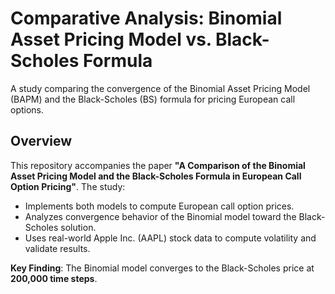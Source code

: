 # Comparative Analysis: Binomial Asset Pricing Model vs. Black-Scholes Formula  

A study comparing the convergence of the Binomial Asset Pricing Model (BAPM) and the Black-Scholes (BS) formula for pricing European call options.  

## Overview  
This repository accompanies the paper **"A Comparison of the Binomial Asset Pricing Model and the Black-Scholes Formula in European Call Option Pricing"**. The study:  
- Implements both models to compute European call option prices.  
- Analyzes convergence behavior of the Binomial model toward the Black-Scholes solution.  
- Uses real-world Apple Inc. (AAPL) stock data to compute volatility and validate results.  

**Key Finding**: The Binomial model converges to the Black-Scholes price at **200,000 time steps**.  
